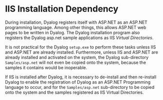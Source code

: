 # IIS Installation Dependency

During installation, Dyalog registers itself with ASP.NET as an ASP.NET programming language. Among other things, this allows ASP.NET web pages to be written in Dyalog. The Dyalog installation program  also registers the Dyalog asp.net sample applications as IIS *Virtual Directories*.

It is not practical for the Dyalog `setup.exe` to perform these tasks unless IIS and ASP.NET are already installed. Furthermore, unless IIS and ASP.NET are already installed and activated on the system, the Dyalog sub-directory `Samples/asp.net` will not even be copied onto the system, because the samples it contains would be inoperable.

If IIS is installed after Dyalog, it is necessary to de-install and then re-install Dyalog to enable the registration of Dyalog as an ASP.NET Programming language to occur, and for the `Samples/asp.net` sub-directory to be copied onto the system and the samples registered as IIS Virtual Directories.
